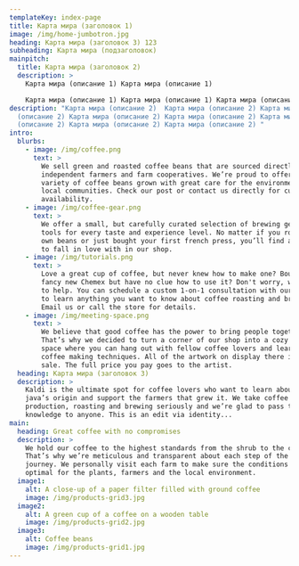 ```yaml
---
templateKey: index-page
title: Карта мира (заголовок 1)
image: /img/home-jumbotron.jpg
heading: Карта мира (заголовок 3) 123
subheading: Карта мира (подзаголовок)
mainpitch:
  title: Карта мира (заголовок 2)
  description: >
    Карта мира (описание 1) Карта мира (описание 1)

    Карта мира (описание 1) Карта мира (описание 1) Карта мира (описание 1) Карта мира (описание 1) Карта мира (описание 1) 
description: "Карта мира (описание 2)  Карта мира (описание 2) Карта мира
  (описание 2) Карта мира (описание 2) Карта мира (описание 2) Карта мира
  (описание 2) Карта мира (описание 2) Карта мира (описание 2) "
intro:
  blurbs:
    - image: /img/coffee.png
      text: >
        We sell green and roasted coffee beans that are sourced directly from
        independent farmers and farm cooperatives. We’re proud to offer a
        variety of coffee beans grown with great care for the environment and
        local communities. Check our post or contact us directly for current
        availability.
    - image: /img/coffee-gear.png
      text: >
        We offer a small, but carefully curated selection of brewing gear and
        tools for every taste and experience level. No matter if you roast your
        own beans or just bought your first french press, you’ll find a gadget
        to fall in love with in our shop.
    - image: /img/tutorials.png
      text: >
        Love a great cup of coffee, but never knew how to make one? Bought a
        fancy new Chemex but have no clue how to use it? Don't worry, we’re here
        to help. You can schedule a custom 1-on-1 consultation with our baristas
        to learn anything you want to know about coffee roasting and brewing.
        Email us or call the store for details.
    - image: /img/meeting-space.png
      text: >
        We believe that good coffee has the power to bring people together.
        That’s why we decided to turn a corner of our shop into a cozy meeting
        space where you can hang out with fellow coffee lovers and learn about
        coffee making techniques. All of the artwork on display there is for
        sale. The full price you pay goes to the artist.
  heading: Карта мира (заголовок 3)
  description: >
    Kaldi is the ultimate spot for coffee lovers who want to learn about their
    java’s origin and support the farmers that grew it. We take coffee
    production, roasting and brewing seriously and we’re glad to pass that
    knowledge to anyone. This is an edit via identity...
main:
  heading: Great coffee with no compromises
  description: >
    We hold our coffee to the highest standards from the shrub to the cup.
    That’s why we’re meticulous and transparent about each step of the coffee’s
    journey. We personally visit each farm to make sure the conditions are
    optimal for the plants, farmers and the local environment.
  image1:
    alt: A close-up of a paper filter filled with ground coffee
    image: /img/products-grid3.jpg
  image2:
    alt: A green cup of a coffee on a wooden table
    image: /img/products-grid2.jpg
  image3:
    alt: Coffee beans
    image: /img/products-grid1.jpg
---
```

